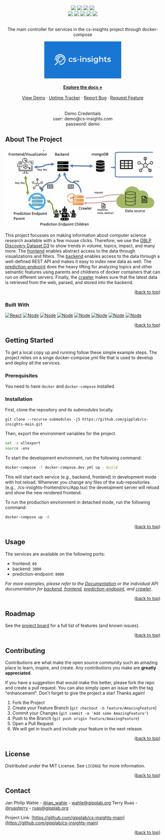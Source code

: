 <div id="top"></div>
<!--
*** Thanks for checking out the Best-README-Template. If you have a suggestion
*** that would make this better, please fork the repo and create a pull request
*** or simply open an issue with the tag "enhancement".
*** Don't forget to give the project a star!
*** Thanks again! Now go create something AMAZING! :D
-->

<!-- PROJECT LOGO -->
<br />
<div align="center">

<div align="center">
  <a href="https://github.com/gipplab/cs-insights-backend/issues"><img src="https://img.shields.io/github/issues/gipplab/cs-insights-backend.svg?style=for-the-badge"/></a>
  <a href="https://github.com/gipplab/cs-insights-backend/graphs/contributors"><img src="https://img.shields.io/github/contributors/gipplab/cs-insights-backend.svg?style=for-the-badge"/></a>
  <a href="https://github.com/gipplab/cs-insights-backend/stargazers"><img src="https://img.shields.io/github/stars/gipplab/cs-insights-backend.svg?style=for-the-badge"/></a>
  <a href="https://github.com/gipplab/cs-insights-main/blob/master/LICENSE"><img src="https://img.shields.io/github/license/gipplab/cs-insights-main.svg?style=for-the-badge"/></a>
  </div>
    <a href="https://github.com/gipplab/cs-insights-frontend"><img src="https://img.shields.io/badge/GitHub-Frontend-green?style=for-the-badge"/></a>
    <a href="https://github.com/gipplab/cs-insights-backend"><img src="https://img.shields.io/badge/GitHub-Backend-green?style=for-the-badge"/></a>
    <a href="https://github.com/gipplab/cs-insights-crawler"><img src="https://img.shields.io/badge/GitHub-Crawler-green?style=for-the-badge"/></a>
    <a href="https://github.com/gipplab/cs-insights-prediction-endpoint"><img src="https://img.shields.io/badge/GitHub-Prediction_Endpoint-green?style=for-the-badge"/></a>
    <a href="https://github.com/gipplab/cs-insights-uptime"><img src="https://img.shields.io/badge/GitHub-Uptime-green?style=for-the-badge"/></a>

  <div align="center">
  <p align="center">
    <br/>
    The main controller for services in the cs-insights project through docker-compose
    <br/>
  </p>
  <a href="https://github.com/gipplab/cs-insights-main">
    <img src="images/logo.jpg" alt="Logo" width="250">
  </a>
  <br/>
  <br/>
  <a href="https://jan-philip-wahle.gitbook.io/cs-insights/"><strong>Explore the docs »</strong></a>
  <br />
  <br />
  <a href="http://cs-insights.uni-goettingen.de/">View Demo</a>
  ·
  <a href="https://github.com/gipplab/cs-insights-uptime">Uptime Tracker</a>
  ·
  <a href="https://github.com/gipplab/cs-insights-main/issues/new?assignees=&labels=&template=bug_report.md&title=">Report Bug</a>
  ·
  <a href="https://github.com/gipplab/cs-insights-main/issues/new?assignees=&labels=&template=feature_request.md&title=">Request Feature</a>
  </div>

<br/>
<br/>
Demo Credentials <br/>
user: demo@cs-insights.com <br/>
password: demo

</div>

<!-- ABOUT THE PROJECT -->
## About The Project

[![Product Name Screen Shot][product-screenshot]](https://cs-insights.uni-goettingen.de)

This project focusses on making information about computer science research available with a few mouse clicks. Therefore, we use the [DBLP Discovery Dataset D3](https://arxiv.org/abs/2204.13384) to show trends in volume, topics, impact, and many more.
The [frontend](https://github.com/gipplab/cs-insights-frontend) enables abstract access to the data through visualizations and filters. The [backend](https://github.com/gipplab/cs-insights-backend) enables access to the data through a well-defined REST API and makes it easy to index new data as well. The [prediction-endpoint](https://github.com/gipplab/cs-insights-prediction-endpoint) does the heavy lifting for analyzing topics and other semantic features using parents and childrens of docker containers that can run on different servers. Finally, the [crawler](https://github.com/gipplab/cs-insights-crawler) makes sure that the latest data is retrieved from the web, parsed, and stored into the backend.

<p align="right">(<a href="#top">back to top</a>)</p>



### Built With

[![React][React.js]][React-url]
[![Node][Passport]][Passport-url]
[![Node][Swagger]][Swagger-url]
[![Node][Express]][Express-url]
[![Node][Material.ui]][Material-url]
[![Node][Node.js]][Node-url]
[![Node][MongoDB]][Mongo-url]
[![Node][Docker]][Docker-url]


<p align="right">(<a href="#top">back to top</a>)</p>



<!-- GETTING STARTED -->
## Getting Started
To get a local copy up and running follow these simple example steps. The project relies on a singe docker-compose.yml file that is used to develop and deploy all the services.

### Prerequisites
You need to have `docker` and `docker-compose` installed.

### Installation

First, clone the repository *and its submodules* locally.

```
git clone --recurse-submodules -j5 https://github.com/gipplab/cs-insights-main.git

```

Then, export the environment variables for the project.

```bash
set -o allexport
source .env
```

To start the development environment, run the following command:

```sh
docker-compose -f docker-compose.dev.yml up --build
```

This will start each service (e.g., backend, frontend) in development mode with hot reload. Whenever you change any files of the sub-repositories (e.g., ./cs-insights-frontend/src/App.tsx) the development server will reload and show the new rendered frontend.

To run the production environment in detached mode, run the following command:

```sh
docker-compose up -d
```

<p align="right">(<a href="#top">back to top</a>)</p>


<!-- USAGE EXAMPLES -->
## Usage

The services are available on the following ports:
- frontend: `80`
- backend: `3000`
- prediction-endpoint: `8000`

_For more examples, please refer to the [Documentation](https://jan-philip-wahle.gitbook.io/cs-insights/) or the individual API documentation for [backend](https://gipplab.github.io/cs-insights-backend/), [frontend](https://gipplab.github.io/cs-insights-frontend/), [prediction-endpoint](https://gipplab.github.io/cs-insights-prediction-endpoint/), and [crawler](https://gipplab.github.io/cs-insights-crawler/)_.

<p align="right">(<a href="#top">back to top</a>)</p>



<!-- ROADMAP -->
## Roadmap

See the [project board](https://github.com/orgs/gipplab/projects/8) for a full list of features (and known issues).

<p align="right">(<a href="#top">back to top</a>)</p>



<!-- CONTRIBUTING -->
## Contributing

Contributions are what make the open source community such an amazing place to learn, inspire, and create. Any contributions you make are **greatly appreciated**.

If you have a suggestion that would make this better, please fork the repo and create a pull request. You can also simply open an issue with the tag "enhancement".
Don't forget to give the project a star! Thanks again!

1. Fork the Project
2. Create your Feature Branch (`git checkout -b feature/AmazingFeature`)
3. Commit your Changes (`git commit -m 'Add some AmazingFeature'`)
4. Push to the Branch (`git push origin feature/AmazingFeature`)
5. Open a Pull Request
6. We will get in touch and include your feature in the next release.

<p align="right">(<a href="#top">back to top</a>)</p>



<!-- LICENSE -->
## License

Distributed under the MIT License. See `LICENSE` for more information.

<p align="right">(<a href="#top">back to top</a>)</p>



<!-- CONTACT -->
## Contact

Jan Philip Wahle - [@jan_wahle](https://twitter.com/jan_wahle) - wahle@gipplab.org
Terry Ruas - [@ruasterry](https://twitter.com/jan_wahle) - ruas@gipplab.org

Project Link: [https://github.com/gipplab/cs-insights-main](https://github.com/gipplab/cs-insights-main)

<p align="right">(<a href="#top">back to top</a>)</p>

<!-- MARKDOWN LINKS & IMAGES -->
<!-- https://www.markdownguide.org/basic-syntax/#reference-style-links -->
[product-screenshot]: images/system-overview.png
[React.js]: https://img.shields.io/badge/React-20232A?style=for-the-badge&logo=react&logoColor=61DAFB
[React-url]: https://reactjs.org/
[Node.js]: https://img.shields.io/badge/Node.js-43853D?style=for-the-badge&logo=node.js&logoColor=white
[Node-url]: https://nodejs.org/en/
[Material.ui]:https://img.shields.io/static/v1?style=for-the-badge&message=Material+Design&color=757575&logo=Material+Design&logoColor=FFFFFF&label=
[Material-url]: https://mui.com/
[MongoDB]: https://img.shields.io/badge/MongoDB-4EA94B?style=for-the-badge&logo=mongodb&logoColor=white
[Mongo-url]: https://www.mongodb.com/
[Docker]: https://img.shields.io/static/v1?style=for-the-badge&message=Docker&color=2496ED&logo=Docker&logoColor=FFFFFF&label=
[Docker-url]: https://www.docker.com/
[Passport]: https://img.shields.io/static/v1?style=for-the-badge&message=Passport&color=222222&logo=Passport&logoColor=34E27A&label=
[Passport-url]: https://www.passportjs.org/
[Swagger]: https://img.shields.io/static/v1?style=for-the-badge&message=Swagger&color=222222&logo=Swagger&logoColor=85EA2D&label=
[Swagger-url]: https://swagger.io/
[Express]: https://img.shields.io/static/v1?style=for-the-badge&message=Express&color=000000&logo=Express&logoColor=FFFFFF&label=
[Express-url]: https://expressjs.com/
